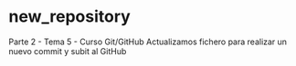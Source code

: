 # new_repository
Parte 2 - Tema 5 - Curso Git/GitHub
Actualizamos fichero para realizar un nuevo commit y subit al GitHub
